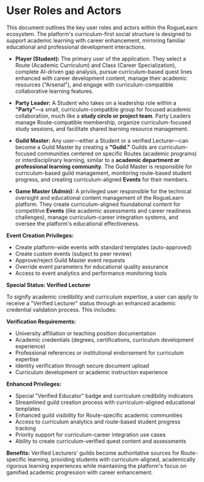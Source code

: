 # **User Roles and Actors**

This document outlines the key user roles and actors within the RogueLearn ecosystem. The platform's curriculum-first social structure is designed to support academic learning with career enhancement, mirroring familiar educational and professional development interactions.

*   **Player (Student):** The primary user of the application. They select a Route (Academic Curriculum) and Class (Career Specialization), complete AI-driven gap analysis, pursue curriculum-based quest lines enhanced with career development content, manage their academic resources ("Arsenal"), and engage with curriculum-compatible collaborative learning features.

*   **Party Leader:** A Student who takes on a leadership role within a **"Party"**—a small, curriculum-compatible group for focused academic collaboration, much like a **study circle or project team**. Party Leaders manage Route-compatible membership, organize curriculum-focused study sessions, and facilitate shared learning resource management.

*   **Guild Master:** Any user—either a Student or a verified Lecturer—can become a Guild Master by creating a **"Guild."** Guilds are curriculum-focused communities centered on specific Routes (academic programs) or interdisciplinary learning, similar to a **academic department or professional learning community**. The Guild Master is responsible for curriculum-based guild management, monitoring route-based student progress, and creating curriculum-aligned **Events** for their members.

*   **Game Master (Admin):** A privileged user responsible for the technical oversight and educational content management of the RogueLearn platform. They create curriculum-aligned foundational content for competitive **Events** (like academic assessments and career readiness challenges), manage curriculum-career integration systems, and oversee the platform's educational effectiveness.


**Event Creation Privileges:**
- Create platform-wide events with standard templates (auto-approved)
- Create custom events (subject to peer review)
- Approve/reject Guild Master event requests
- Override event parameters for educational quality assurance
- Access to event analytics and performance monitoring tools

**Special Status: Verified Lecturer**

To signify academic credibility and curriculum expertise, a user can apply to receive a "Verified Lecturer" status through an enhanced academic credential validation process. This includes:

**Verification Requirements:**
- University affiliation or teaching position documentation
- Academic credentials (degrees, certifications, curriculum development experience)
- Professional references or institutional endorsement for curriculum expertise
- Identity verification through secure document upload
- Curriculum development or academic instruction experience

**Enhanced Privileges:**
- Special "Verified Educator" badge and curriculum credibility indicators
- Streamlined guild creation process with curriculum-aligned educational templates
- Enhanced guild visibility for Route-specific academic communities
- Access to curriculum analytics and route-based student progress tracking
- Priority support for curriculum-career integration use cases
- Ability to create curriculum-verified quest content and assessments

**Benefits:** Verified Lecturers' guilds become authoritative sources for Route-specific learning, providing students with curriculum-aligned, academically rigorous learning experiences while maintaining the platform's focus on gamified academic progression with career enhancement.